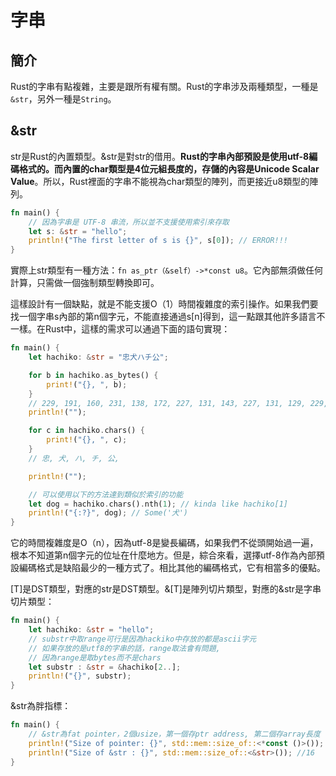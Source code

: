# 字串

## 簡介

Rust的字串有點複雜，主要是跟所有權有關。Rust的字串涉及兩種類型，一種是`&str`，另外一種是`String`。

## &str

str是Rust的內置類型。&str是對str的借用。**Rust的字串內部預設是使用utf-8編碼格式的。而內置的char類型是4位元組長度的，存儲的內容是Unicode Scalar Value**。所以，Rust裡面的字串不能視為char類型的陣列，而更接近u8類型的陣列。

```rust
fn main() {
    // 因為字串是 UTF-8 串流，所以並不支援使用索引來存取
    let s: &str = "hello";
    println!("The first letter of s is {}", s[0]); // ERROR!!!
}
```

實際上str類型有一種方法：`fn as_ptr（&self）->*const u8`。它內部無須做任何計算，只需做一個強制類型轉換即可。

這樣設計有一個缺點，就是不能支援O（1）時間複雜度的索引操作。如果我們要找一個字串s內部的第n個字元，不能直接通過s\[n\]得到，這一點跟其他許多語言不一樣。在Rust中，這樣的需求可以通過下面的語句實現：

```rust
fn main() {
    let hachiko: &str = "忠犬ハチ公";

    for b in hachiko.as_bytes() {
        print!("{}, ", b);
    }
    // 229, 191, 160, 231, 138, 172, 227, 131, 143, 227, 131, 129, 229, 133, 172,
    println!("");

    for c in hachiko.chars() {
        print!("{}, ", c);
    }
    // 忠, 犬, ハ, チ, 公,

    println!("");

    // 可以使用以下的方法達到類似於索引的功能
    let dog = hachiko.chars().nth(1); // kinda like hachiko[1]
    println!("{:?}", dog); // Some('犬')
}
```

它的時間複雜度是O（n），因為utf-8是變長編碼，如果我們不從頭開始過一遍，根本不知道第n個字元的位址在什麼地方。但是，綜合來看，選擇utf-8作為內部預設編碼格式是缺陷最少的一種方式了。相比其他的編碼格式，它有相當多的優點。

\[T\]是DST類型，對應的str是DST類型。&\[T\]是陣列切片類型，對應的&str是字串切片類型：

```rust
fn main() {
    let hachiko: &str = "hello";
    // substr中取range可行是因為hackiko中存放的都是ascii字元
    // 如果存放的是utf8的字串的話，range取法會有問題, 
    // 因為range是取bytes而不是chars
    let substr : &str = &hachiko[2..];
    println!("{}", substr);
}
```

&str為胖指標：

```rust
fn main() {
    // &str為fat pointer，2個usize，第一個存ptr address, 第二個存array長度
    println!("Size of pointer: {}", std::mem::size_of::<*const ()>()); //8
    println!("Size of &str : {}", std::mem::size_of::<&str>()); //16
}
```



